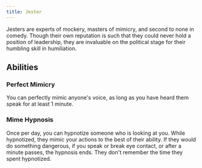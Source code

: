 ```yaml
---
title: Jester
---
```


Jesters are experts of mockery, masters of mimicry, and second to none in comedy. Though their own reputation is such that they could never hold a position of leadership, they are invaluable on the political stage for their humbling skill in humiliation.

## Abilities

### Perfect Mimicry

You can perfectly mimic anyone's voice, as long as you have heard them speak for at least 1 minute.

### Mime Hypnosis

Once per day, you can hypnotize someone who is looking at you. While hypnotized, they mimic your actions to the best of their ability. If they would do something dangerous, if you speak or break eye contact, or after a minute passes, the hypnosis ends. They don't remember the time they spent hypnotized.
